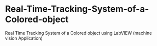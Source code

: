 # Real-Time-Tracking-System-of-a-Colored-object
Real Time Tracking System of a Colored object using LabVIEW (machine vision Application)
